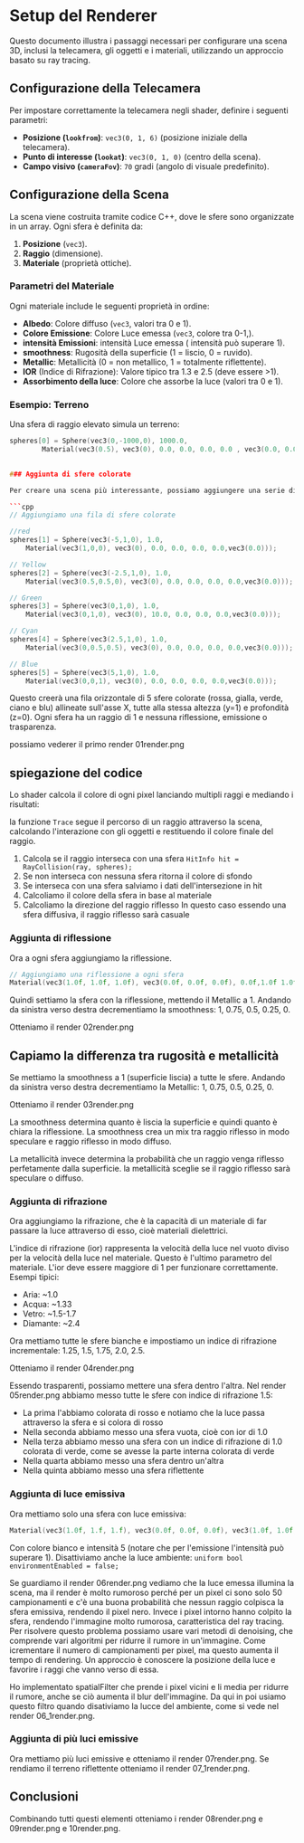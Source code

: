 # Setup del Renderer

Questo documento illustra i passaggi necessari per configurare una scena 3D, inclusi la telecamera, gli oggetti e i materiali, utilizzando un approccio basato su ray tracing.

## Configurazione della Telecamera

Per impostare correttamente la telecamera negli shader, definire i seguenti parametri:
- **Posizione (`lookfrom`)**: `vec3(0, 1, 6)` (posizione iniziale della telecamera).
- **Punto di interesse (`lookat`)**: `vec3(0, 1, 0)` (centro della scena).
- **Campo visivo (`cameraFov`)**: `70` gradi (angolo di visuale predefinito).

## Configurazione della Scena

La scena viene costruita tramite codice C++, dove le sfere sono organizzate in un array. Ogni sfera è definita da:
1. **Posizione** (`vec3`).
2. **Raggio** (dimensione).
3. **Materiale** (proprietà ottiche).

### Parametri del Materiale
Ogni materiale include le seguenti proprietà in ordine:
- **Albedo**: Colore diffuso (`vec3`, valori tra 0 e 1).
- **Colore Emissione**:  Colore Luce emessa (`vec3`, colore tra 0-1,).
- **intensità Emissioni**: intensità Luce emessa ( intensità può superare 1).
- **smoothness**: Rugosità della superficie (1 = liscio, 0 = ruvido).
- **Metallic**: Metallicità (0 = non metallico, 1 = totalmente riflettente).
- **IOR** (Indice di Rifrazione): Valore tipico tra 1.3 e 2.5 (deve essere >1).
- **Assorbimento della luce**: Colore che assorbe la luce (valori tra 0 e 1).


### Esempio: Terreno
Una sfera di raggio elevato simula un terreno:
```cpp
spheres[0] = Sphere(vec3(0,-1000,0), 1000.0, 
        Material(vec3(0.5), vec3(0), 0.0, 0.0, 0.0, 0.0 , vec3(0.0, 0.0, 0.0)));
    

### Aggiunta di sfere colorate

Per creare una scena più interessante, possiamo aggiungere una serie di sfere colorate disposte in fila. Ecco un esempio di come creare cinque sfere con colori diversi:

```cpp
// Aggiungiamo una fila di sfere colorate

//red
spheres[1] = Sphere(vec3(-5,1,0), 1.0, 
    Material(vec3(1,0,0), vec3(0), 0.0, 0.0, 0.0, 0.0,vec3(0.0)));

// Yellow 
spheres[2] = Sphere(vec3(-2.5,1,0), 1.0, 
    Material(vec3(0.5,0.5,0), vec3(0), 0.0, 0.0, 0.0, 0.0,vec3(0.0)));

// Green
spheres[3] = Sphere(vec3(0,1,0), 1.0, 
    Material(vec3(0,1,0), vec3(0), 10.0, 0.0, 0.0, 0.0,vec3(0.0)));

// Cyan
spheres[4] = Sphere(vec3(2.5,1,0), 1.0, 
    Material(vec3(0,0.5,0.5), vec3(0), 0.0, 0.0, 0.0, 0.0,vec3(0.0)));

// Blue
spheres[5] = Sphere(vec3(5,1,0), 1.0, 
    Material(vec3(0,0,1), vec3(0), 0.0, 0.0, 0.0, 0.0,vec3(0.0)));
```

Questo creerà una fila orizzontale di 5 sfere colorate (rossa, gialla, verde, ciano e blu) allineate sull'asse X, tutte alla stessa altezza (y=1) e profondità (z=0).
Ogni sfera ha un raggio di 1 e nessuna riflessione, emissione o trasparenza.

possiamo vederer il primo render 01render.png

## spiegazione del codice

Lo shader calcola il colore di ogni pixel lanciando multipli raggi e mediando i risultati:


la funzione `Trace` segue il percorso di un raggio attraverso la scena, calcolando l'interazione con gli oggetti e restituendo il colore finale del raggio.

1. Calcola se il raggio interseca con una sfera `HitInfo hit = RayCollision(ray, spheres);` 
2. Se non interseca con nessuna sfera ritorna il colore di sfondo
3. Se interseca con una sfera salviamo i dati dell'intersezione in hit
4. Calcoliamo il colore della sfera in base al materiale
5. Calcoliamo la direzione del raggio riflesso
   In questo caso essendo una sfera diffusiva, il raggio riflesso sarà casuale


### Aggiunta di riflessione

Ora a ogni sfera aggiungiamo la riflessione.

```cpp
// Aggiungiamo una riflessione a ogni sfera
Material(vec3(1.0f, 1.0f, 1.0f), vec3(0.0f, 0.0f, 0.0f), 0.0f,1.0f 1.0f, 0.0f)
```

Quindi settiamo la sfera con la riflessione, mettendo il Metallic a 1.
Andando da sinistra verso destra decrementiamo la smoothness: 1, 0.75, 0.5, 0.25, 0.

Otteniamo il render 02render.png

## Capiamo la differenza tra rugosità e metallicità

Se mettiamo la smoothness a 1 (superficie liscia) a tutte le sfere.
Andando da sinistra verso destra decrementiamo la Metallic: 1, 0.75, 0.5, 0.25, 0.

Otteniamo il render 03render.png

La smoothness determina quanto è liscia la superficie e quindi quanto è chiara la riflessione. 
La smoothness crea un mix tra raggio riflesso in modo speculare e raggio riflesso in modo diffuso.

La metallicità invece determina la probabilità che un raggio venga riflesso perfetamente  dalla superficie. 
la metallicità sceglie se il raggio riflesso sarà speculare o diffuso.


### Aggiunta di rifrazione

Ora aggiungiamo la rifrazione, che è la capacità di un materiale di far passare la luce attraverso di esso, cioè materiali dielettrici.

L'indice di rifrazione (ior) rappresenta la velocità della luce nel vuoto diviso per la velocità della luce nel materiale. Questo è l'ultimo parametro del materiale. L'ior deve essere maggiore di 1 per funzionare correttamente. Esempi tipici:
- Aria: ~1.0
- Acqua: ~1.33
- Vetro: ~1.5-1.7
- Diamante: ~2.4

Ora mettiamo tutte le sfere bianche e impostiamo un indice di rifrazione incrementale: 1.25, 1.5, 1.75, 2.0, 2.5.

Otteniamo il render 04render.png

Essendo trasparenti, possiamo mettere una sfera dentro l'altra.
Nel render 05render.png abbiamo messo tutte le sfere con indice di rifrazione 1.5:

- La prima l'abbiamo colorata di rosso e notiamo che la luce passa attraverso la sfera e si colora di rosso
- Nella seconda abbiamo messo una sfera vuota, cioè con ior di 1.0
- Nella terza abbiamo messo una sfera con un indice di rifrazione di 1.0 colorata di verde, come se avesse la parte interna colorata di verde
- Nella quarta abbiamo messo una sfera dentro un'altra
- Nella quinta abbiamo messo una sfera riflettente


### Aggiunta di luce emissiva

Ora mettiamo solo una sfera con luce emissiva:
```cpp
Material(vec3(1.0f, 1.f, 1.f), vec3(0.0f, 0.0f, 0.0f), vec3(1.0f, 1.0f, 1.0f), 0.0f, 0.0f, 0.0f, 5.0f)
```
Con colore bianco e intensità 5 (notare che per l'emissione l'intensità può superare 1).
Disattiviamo anche la luce ambiente: `uniform bool environmentEnabled = false;`

Se guardiamo il render 06render.png vediamo che la luce emessa illumina la scena, ma il render è molto rumoroso perché per un pixel ci sono solo 50 campionamenti e c'è una buona probabilità che nessun raggio colpisca la sfera emissiva, rendendo il pixel nero. Invece i pixel intorno hanno colpito la sfera, rendendo l'immagine molto rumorosa, caratteristica del ray tracing. Per risolvere questo problema possiamo usare vari metodi di denoising, che comprende vari algoritmi per ridurre il rumore in un'immagine. 
Come icrementare il numero di campionamenti per pixel, ma questo aumenta il tempo di rendering.
Un approccio è conoscere la posizione della luce e favorire i raggi che vanno verso di essa.

Ho implementato spatialFilter che prende i pixel vicini e li media per ridurre il rumore, anche se ciò aumenta il blur dell'immagine. Da qui in poi usiamo questo filtro quando disativiamo la lucce del ambiente, come si vede nel render 06_1render.png.

### Aggiunta di più luci emissive

Ora mettiamo più luci emissive e otteniamo il render 07render.png. Se rendiamo il terreno riflettente otteniamo il render 07_1render.png.

## Conclusioni
Combinando tutti questi elementi otteniamo i render 08render.png e 09render.png e 10render.png.
